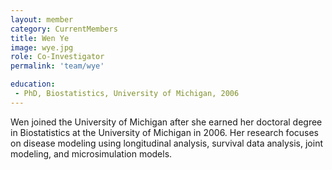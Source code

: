 ```yaml
---
layout: member
category: CurrentMembers
title: Wen Ye
image: wye.jpg
role: Co-Investigator
permalink: 'team/wye'

education:
 - PhD, Biostatistics, University of Michigan, 2006
---
```


Wen joined the University of Michigan after she earned her doctoral degree in Biostatistics at the University of Michigan in 2006. Her research focuses on disease modeling using longitudinal analysis, survival data analysis, joint modeling, and microsimulation models.
